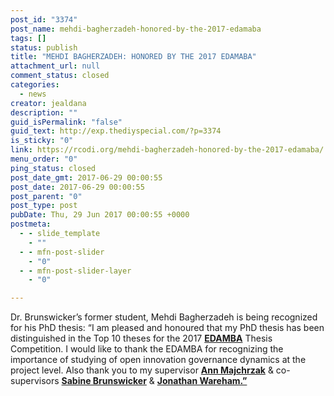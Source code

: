 ```yaml
---
post_id: "3374"
post_name: mehdi-bagherzadeh-honored-by-the-2017-edamaba
tags: []
status: publish
title: "MEHDI BAGHERZADEH: HONORED BY THE 2017 EDAMABA"
attachment_url: null
comment_status: closed
categories:
  - news
creator: jealdana
description: ""
guid_isPermalink: "false"
guid_text: http://exp.thediyspecial.com/?p=3374
is_sticky: "0"
link: https://rcodi.org/mehdi-bagherzadeh-honored-by-the-2017-edamaba/
menu_order: "0"
ping_status: closed
post_date_gmt: 2017-06-29 00:00:55
post_date: 2017-06-29 00:00:55
post_parent: "0"
post_type: post
pubDate: Thu, 29 Jun 2017 00:00:55 +0000
postmeta:
  - - slide_template
    - ""
  - - mfn-post-slider
    - "0"
  - - mfn-post-slider-layer
    - "0"

---
```

Dr. Brunswicker’s former student, Mehdi Bagherzadeh is being recognized for his PhD thesis: “I am pleased and honoured that my PhD thesis has been distinguished in the Top 10 theses for the 2017 [**EDAMBA**](https://www.linkedin.com/company-beta/1124002/) Thesis Competition. I would like to thank the EDAMBA for recognizing the importance of studying of open innovation governance dynamics at the project level. Also thank you to my supervisor [**Ann Majchrzak**](https://www.linkedin.com/in/ann-majchrzak-524744/) & co-supervisors [**Sabine Brunswicker**](https://www.linkedin.com/in/sabinebrunswicker/) & [**Jonathan Wareham.”**](https://www.linkedin.com/in/jonathan-wareham-918bb65/)

